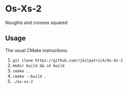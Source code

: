 # Os-Xs-2
Noughts and crosses squared

## Usage

The usual CMake instructions:

1. `git clone https://github.com/rjkilpatrick/Os-Xs-2`
2. `mkdir build && cd build`
3. `cmake ..`
4. `cmake --build .`
5. `./os-xs-2`